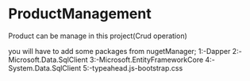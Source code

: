 # ProductManagement
Product can be manage in this project(Crud operation)


you will have to add some packages from nugetManager;
1:-Dapper
2:-Microsoft.Data.SqlClient
3:-Microsoft.EntityFrameworkCore
4:-System.Data.SqlClient
5:-typeahead.js-bootstrap.css

